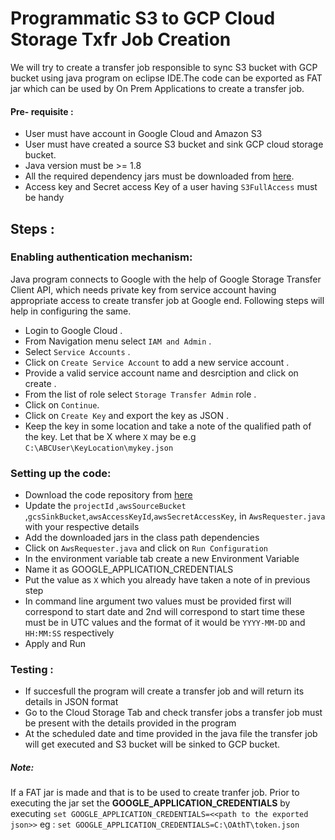 # Programmatic S3 to GCP Cloud Storage Txfr Job Creation
We will try to create a transfer job responsible to sync S3 bucket with GCP bucket using java program on eclipse IDE.The code can be exported as FAT jar which can be used by On Prem Applications to create a transfer job.

#### Pre- requisite :
- User must have account in Google Cloud and Amazon S3
- User must have created a source S3 bucket and sink GCP cloud storage bucket. 
- Java version must be >= 1.8
- All the required dependency jars must be downloaded from <a href="https://github.com/mart3051/stss3-gcp.git">here</a>.
- Access key and Secret access Key of a user having `S3FullAccess` must be handy

## Steps :

###  Enabling authentication mechanism:
Java program connects to Google with the help of Google Storage Transfer Client API, which needs private key from service account having appropriate access to create transfer job at Google end. Following steps will help in configuring the same.

- Login to Google Cloud .
- From Navigation menu select `IAM and Admin` .
- Select `Service Accounts` .
- Click on `Create Service Account` to add a new service account .
- Provide a valid service account name and desrciption and click on create .
- From the list of role select `Storage Transfer Admin` role .
- Click on `Continue`.
- Click on `Create Key` and export the key as JSON .
- Keep the key in some location and take a note of the qualified path of the key. Let that be X where `X` may be e.g `C:\ABCUser\KeyLocation\mykey.json`

###  Setting up the code:
- Download the code repository from <a href="https://github.com/mart3051/stss3-gcp.git"> here</a>
- Update the `projectId` ,`awsSourceBucket `,`gcsSinkBucket`,`awsAccessKeyId`,`awsSecretAccessKey`,  in `AwsRequester.java` with your  respective details
- Add the downloaded jars in the class path dependencies
- Click on `AwsRequester.java` and click on `Run Configuration`
- In the environment variable tab create a new Environment Variable 
- Name it as GOOGLE_APPLICATION_CREDENTIALS
- Put the value as `X` which you already have taken a note of in previous step
- In command line argument two values must be provided first will correspond to start date and 2nd will correspond to start time these must be in UTC values and the format of it would be `YYYY-MM-DD` and `HH:MM:SS` respectively
- Apply and Run

###  Testing :
- If succesfull the program will create a transfer job and will return its details in JSON format 
- Go to the Cloud Storage Tab and check transfer jobs a transfer job must be present with the details provided in the program
- At the scheduled date and time provided in the java file the transfer job will get executed and S3 bucket will be sinked to GCP bucket.


##### Note:
If a FAT jar is made and that is to be used to create tranfer job. Prior to executing the jar set the **GOOGLE_APPLICATION_CREDENTIALS** by executing `set GOOGLE_APPLICATION_CREDENTIALS=<<path to the exported json>>`
eg : `set GOOGLE_APPLICATION_CREDENTIALS=C:\OAthT\token.json`
